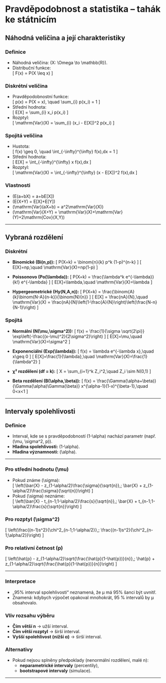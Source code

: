 # Pravděpodobnost a statistika – tahák ke státnicím

## Náhodná veličina a její charakteristiky

### Definice
- Náhodná veličina: \(X: \Omega \to \mathbb{R}\).  
- Distribuční funkce:  
  \[
  F(x) = P(X \leq x)
  \]

### Diskrétní veličina
- Pravděpodobnostní funkce:  
  \[
  p(x) = P(X = x), \quad \sum_{i} p(x_i) = 1
  \]
- Střední hodnota:  
  \[
  E[X] = \sum_{i} x_i p(x_i)
  \]
- Rozptyl:  
  \[
  \mathrm{Var}(X) = \sum_{i} (x_i - E[X])^2 p(x_i)
  \]

### Spojitá veličina
- Hustota:  
  \[
  f(x) \geq 0, \quad \int_{-\infty}^{\infty} f(x)\,dx = 1
  \]
- Střední hodnota:  
  \[
  E[X] = \int_{-\infty}^{\infty} x f(x)\,dx
  \]
- Rozptyl:  
  \[
  \mathrm{Var}(X) = \int_{-\infty}^{\infty} (x - E[X])^2 f(x)\,dx
  \]

### Vlastnosti
- \(E(a+bX) = a+bE[X]\)  
- \(E(X+Y) = E[X]+E[Y]\)  
- \(\mathrm{Var}(aX+b) = a^2\mathrm{Var}(X)\)  
- \(\mathrm{Var}(X+Y) = \mathrm{Var}(X)+\mathrm{Var}(Y)+2\mathrm{Cov}(X,Y)\)  

---

## Vybraná rozdělení

### Diskrétní
- **Binomické \(Bi(n,p)\):**
  \[
  P(X=k) = \binom{n}{k} p^k (1-p)^{n-k}
  \]
  \[
  E[X]=np,\quad \mathrm{Var}(X)=np(1-p)
  \]

- **Poissonovo \(Po(\lambda)\):**
  \[
  P(X=k) = \frac{\lambda^k e^{-\lambda}}{k!} e^{-\lambda}
  \]
  \[
  E[X]=\lambda,\quad \mathrm{Var}(X)=\lambda
  \]

- **Hypergeometrické \(Hy(N,A,n)\):**
  \[
  P(X=k) = \frac{\binom{A}{k}\binom{N-A}{n-k}}{\binom{N}{n}}
  \]
  \[
  E[X] = \frac{nA}{N},\quad \mathrm{Var}(X) = \frac{nA}{N}\left(1-\frac{A}{N}\right)\left(\frac{N-n}{N-1}\right)
  \]

### Spojitá
- **Normální \(N(\mu,\sigma^2)\):**
  \[
  f(x) = \frac{1}{\sigma \sqrt{2\pi}} \exp\left(-\frac{(x-\mu)^2}{2\sigma^2}\right)
  \]
  \[
  E[X]=\mu,\quad \mathrm{Var}(X)=\sigma^2
  \]

- **Exponenciální \(Exp(\lambda)\):**
  \[
  f(x) = \lambda e^{-\lambda x},\quad x\geq 0
  \]
  \[
  E[X]=\frac{1}{\lambda},\quad \mathrm{Var}(X)=\frac{1}{\lambda^2}
  \]

- **χ² rozdělení (df = k):**
  \[
  X = \sum_{i=1}^k Z_i^2,\quad Z_i \sim N(0,1)
  \]

- **Beta rozdělení \(B(\alpha,\beta)\):**
  \[
  f(x) = \frac{\Gamma(\alpha+\beta)}{\Gamma(\alpha)\Gamma(\beta)} x^{\alpha-1}(1-x)^{\beta-1},\quad 0<x<1
  \]

---

## Intervaly spolehlivosti

### Definice
- Interval, kde se s pravděpodobností \(1-\alpha\) nachází parametr (např. \(\mu, \sigma^2, p\)).  
- **Hladina spolehlivosti:** \(1-\alpha\).  
- **Hladina významnosti:** \(\alpha\).  

---

### Pro střední hodnotu \(\mu\)
- Pokud známe \(\sigma\):  
  \[
  \left(\bar{X} - z_{1-\alpha/2}\frac{\sigma}{\sqrt{n}},\; \bar{X} + z_{1-\alpha/2}\frac{\sigma}{\sqrt{n}}\right)
  \]
- Pokud \(\sigma\) neznáme:  
  \[
  \left(\bar{X} - t_{n-1;1-\alpha/2}\frac{s}{\sqrt{n}},\; \bar{X} + t_{n-1;1-\alpha/2}\frac{s}{\sqrt{n}}\right)
  \]

### Pro rozptyl \(\sigma^2\)
\[
\left(\frac{(n-1)s^2}{\chi^2_{n-1;1-\alpha/2}},\; \frac{(n-1)s^2}{\chi^2_{n-1;\alpha/2}}\right)
\]

### Pro relativní četnost \(p\)
\[
\left(\hat{p} - z_{1-\alpha/2}\sqrt{\frac{\hat{p}(1-\hat{p})}{n}},\; \hat{p} + z_{1-\alpha/2}\sqrt{\frac{\hat{p}(1-\hat{p})}{n}}\right)
\]

---

### Interpretace
- „95% interval spolehlivosti“ neznamená, že µ má 95% šanci být uvnitř.  
- Znamená: kdybych výpočet opakoval mnohokrát, 95 % intervalů by µ obsahovalo.  

### Vliv rozsahu výběru
- **Čím větší n** → užší interval.  
- **Čím větší rozptyl** → širší interval.  
- **Vyšší spolehlivost (nižší α)** → širší interval.  

### Alternativy
- Pokud nejsou splněny předpoklady (nenormální rozdělení, malé n):  
  - **neparametrické intervaly** (percentily),  
  - **bootstrapové intervaly** (simulace).  

---
